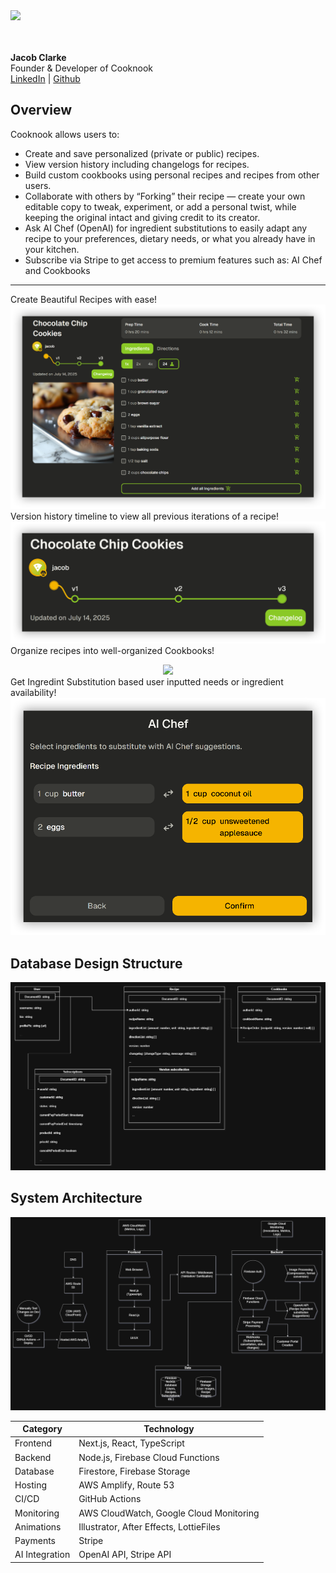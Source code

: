 
<div>
  <a href='https://mycooknook.com/'>
    <img src ='https://mycooknook.com/CooknookEmailHeader.png' width='300'> </img>
  <a>
</div>
<br></br>

**Jacob Clarke**  
Founder & Developer of Cooknook  
[LinkedIn](https://www.linkedin.com/in/jacob-clarke-developer/) | [Github](https://www.github.com/jacobclarke4/)


## Overview

Cooknook allows users to:
- Create and save personalized (private or public) recipes.
- View version history including changelogs for recipes.
- Build custom cookbooks using personal recipes and recipes from other users.
- Collaborate with others by “Forking” their recipe — create your own editable copy to tweak, experiment, or add a personal twist, while keeping the original intact and giving credit to its creator.
- Ask AI Chef (OpenAI) for ingredient substitutions to easily adapt any recipe to your preferences, dietary needs, or what you already have in your kitchen.
- Subscribe via Stripe to get access to premium features such as: AI Chef and Cookbooks

---
Create Beautiful Recipes with ease!
<img src='/example-images/RecipeExample.png'></img>
Version history timeline to view all previous iterations of a recipe!
<img src='/example-images/VersionHistoryExample.png'></img>
Organize recipes into well-organized Cookbooks!
<div align='center'>
  <img src='/example-images/CookbookExample.gif'></img>
</div>
Get Ingredint Substitution based user inputted needs or ingredient availability!
<img src='/example-images/IngredientSubstitutionExample.png'></img>

## Database Design Structure
<img src='/database-structure/database-structure.png'></img>


## System Architecture
<img src='/system-design/system-design.png'></img>

| Category | Technology |
|-----------|-------------|
| Frontend | Next.js, React, TypeScript |
| Backend | Node.js, Firebase Cloud Functions |
| Database | Firestore, Firebase Storage |
| Hosting | AWS Amplify, Route 53 |
| CI/CD | GitHub Actions |
| Monitoring | AWS CloudWatch, Google Cloud Monitoring |
| Animations | Illustrator, After Effects, LottieFiles |
| Payments | Stripe |
| AI Integration | OpenAI API, Stripe API |
